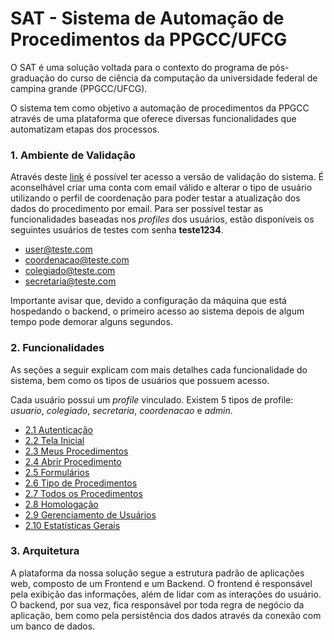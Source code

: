 # SAT - Sistema de Automação de Procedimentos da PPGCC/UFCG

O SAT é uma solução voltada para o contexto do programa de pós-graduação do curso de ciência da computação da universidade federal de campina grande (PPGCC/UFCG).

O sistema tem como objetivo a automação de procedimentos da PPGCC através de uma plataforma que oferece diversas funcionalidades que automatizam etapas dos processos.

### 1. Ambiente de Validação

Através deste [link](https://tcc-two.vercel.app/login) é possível ter acesso a versão de validação do sistema. É aconselhável criar uma conta com email válido e alterar o tipo de usuário utilizando o perfil de coordenação para poder testar a atualização dos dados do procedimento por email. Para ser possível testar as funcionalidades baseadas nos _profiles_ dos usuários, estão disponíveis os seguintes usuários de testes com senha **teste1234**.

- user@teste.com
- coordenacao@teste.com
- colegiado@teste.com
- secretaria@teste.com

Importante avisar que, devido a configuração da máquina que está hospedando o backend, o primeiro acesso ao sistema depois de algum tempo pode demorar alguns segundos.

### 2. Funcionalidades

As seções a seguir explicam com mais detalhes cada funcionalidade do sistema, bem como os tipos de usuários que possuem acesso.

Cada usuário possui um _profile_ vinculado. Existem 5 tipos de profile: _usuario_, _colegiado_, _secretaria_, _coordenacao_ e _admin_.

- [2.1 Autenticação](/docs/autenticacao.md)
- [2.2 Tela Inicial](/docs/tela-inicial.md)
- [2.3 Meus Procedimentos](/docs/meus-procedimentos.md)
- [2.4 Abrir Procedimento](/docs/abrir-procedimento.md)
- [2.5 Formulários](/docs/formulario.md)
- [2.6 Tipo de Procedimentos](/docs/tipo-procedimento.md)
- [2.7 Todos os Procedimentos](/docs/todos-procedimentos.md)
- [2.8 Homologação](/docs/homologacao.md)
- [2.9 Gerenciamento de Usuários](/docs/gerenciamento-usuarios.md)
- [2.10 Estatísticas Gerais](/docs/estatisticas-gerais.md)

### 3. Arquitetura

A plataforma da nossa solução segue a estrutura padrão de aplicações web, composto de um Frontend e um Backend. O frontend é responsável pela exibição das informações, além de lidar com as interações do usuário. O backend, por sua vez, fica responsável por toda regra de negócio da aplicação, bem como pela persistência dos dados através da conexão com um banco de dados.
